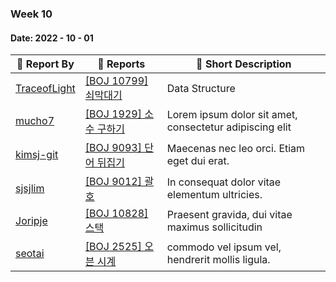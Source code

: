 ### Week 10

#### Date: 2022 - 10 - 01

| :wave: Report By                                | :notebook_with_decorative_cover: Reports          | :memo: Short Description                                |
| ----------------------------------------------- | ------------------------------------------------- | ------------------------------------------------------- |
| [TraceofLight](https://github.com/TraceofLight) | [[BOJ 10799] 쇠막대기](./Algorithm/boj_10799.md)  | Data Structure                                          |
| [mucho7](https://github.com/mucho7)             | [[BOJ 1929] 소수 구하기](./Algorithm/boj_1929.md) | Lorem ipsum dolor sit amet, consectetur adipiscing elit |
| [kimsj-git](https://github.com/kimsj-git)       | [[BOJ 9093] 단어 뒤집기](./Algorithm/boj_9093.md) | Maecenas nec leo orci. Etiam eget dui erat.             |
| [sjsjlim](https://github.com/sjsjlim)           | [[BOJ 9012] 괄호](./Algorithm/boj_9012.md)        | In consequat dolor vitae elementum ultricies.           |
| [Joripje](https://github.com/Joripje)           | [[BOJ 10828] 스택](./Algorithm/boj_10828.md)      | Praesent gravida, dui vitae maximus sollicitudin        |
| [seotai](https://github.com/seotai)             | [[BOJ 2525] 오븐 시계](./Algorithm/boj_2525.md)   | commodo vel ipsum vel, hendrerit mollis ligula.         |
